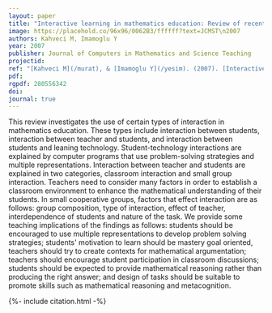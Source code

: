 ```yaml
---
layout: paper
title: "Interactive learning in mathematics education: Review of recent literature"
image: https://placehold.co/96x96/0062B3/ffffff?text=JCMST\n2007
authors: Kahveci M, Imamoglu Y
year: 2007
publisher: Journal of Computers in Mathematics and Science Teaching
projectid:
ref: "[Kahveci M](/murat), & [Imamoglu Y](/yesim). (2007). [Interactive learning in mathematics education: Review of recent literature](/wyt). _Journal of Computers in Mathematics and Science Teaching, 26_(2), 137-153."
pdf:
rgpdf: 280556342
doi:
journal: true
---
```

This review investigates the use of certain types of interaction in mathematics education. These types include interaction between students, interaction between teacher and students, and interaction between students and leaning technology. Student-technology interactions are explained by computer programs that use problem-solving strategies and multiple representations. Interaction between teacher and students are explained in two categories, classroom interaction and small group interaction. Teachers need to consider many factors in order to establish a classroom environment to enhance the mathematical understanding of their students. In small cooperative groups, factors that effect interaction are as follows: group composition, type of interaction, effect of teacher, interdependence of students and nature of the task. We provide some teaching implications of the findings as follows: students should be encouraged to use multiple representations to develop problem solving strategies; students' motivation to learn should be mastery goal oriented, teachers should try to create contexts for mathematical argumentation; teachers should encourage student participation in classroom discussions; students should be expected to provide mathematical reasoning rather than producing the right answer; and design of tasks should be suitable to promote skills such as mathematical reasoning and metacognition.

{%- include citation.html -%}
